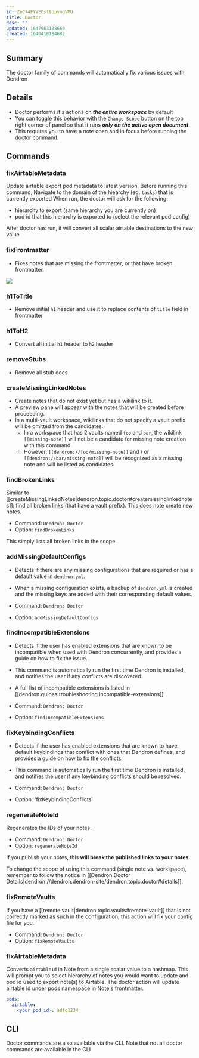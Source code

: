 ```yaml
---
id: ZeC74FYVECsf9bpyngVMU
title: Doctor
desc: ""
updated: 1647963138660
created: 1640418184682
---
```


## Summary

The doctor family of commands will automatically fix various issues with Dendron

## Details

- Doctor performs it's actions on **_the entire workspace_** by default
- You can toggle this behavior with the `Change Scope` button on the top right corner of panel so that it runs **_only on the active open document_**.
- This requires you to have a note open and in focus before running the doctor command.

## Commands

### fixAirtableMetadata

Update airtable export pod metadata to latest version. Before running this command, Navigate to the domain of the hiearchy (eg. `tasks`) that is currently exported
When run, the doctor will ask for the following:
- hierarchy to export (same hierarchy you are currently on)
- pod id that this hierarchy is exported to (select the relevant pod config)

After doctor has run, it will convert all scalar airtable destinations to the new value

### fixFrontmatter

- Fixes notes that are missing the frontmatter, or that have broken frontmatter.

<a href="https://www.loom.com/share/bd045f708f8e474193de8e3de0dc820f"> <img style="" src="https://cdn.loom.com/sessions/thumbnails/bd045f708f8e474193de8e3de0dc820f-with-play.gif"> </a>

### h1ToTitle

- Remove initial `h1` header and use it to replace contents of `title` field in frontmatter

### h1ToH2

- Convert all initial `h1` header to `h2` header

### removeStubs

- Remove all stub docs

### createMissingLinkedNotes

- Create notes that do not exist yet but has a wikilink to it.
- A preview pane will appear with the notes that will be created before proceeding.
- In a multi-vault workspace, wikilinks that do not specify a vault prefix will be omitted from the candidates.
  - In a workspace that has 2 vaults named `foo` and `bar`, the wikilink `[[missing-note]]` will not be a candidate for missing note creation with this command.
  - However, `[[dendron://foo/missing-note]]` and / or `[[dendron://bar/missing-note]]` will be recognized as a missing note and will be listed as candidates.

### findBrokenLinks

Similar to [[createMissingLinkedNotes|dendron.topic.doctor#createmissinglinkednotes]]: find all broken links (that have a vault prefix). This does note create new notes.

- Command: `Dendron: Doctor`
- Option: `findBrokenLinks`

This simply lists all broken links in the scope.

### addMissingDefaultConfigs

- Detects if there are any missing configurations that are required or has a default value in `dendron.yml`.
- When a missing configuration exists, a backup of `dendron.yml` is created and the missing keys are added with their corresponding default values.

- Command: `Dendron: Doctor`
- Option: `addMissingDefaultConfigs`

### findIncompatibleExtensions

- Detects if the user has enabled extensions that are known to be incompatible when used with Dendron concurrently, and provides a guide on how to fix the issue.
- This command is automatically run the first time Dendron is installed, and notifies the user if any conflicts are discovered.
- A full list of incompatible extensions is listed in [[dendron.guides.troubleshooting.incompatible-extensions]].

- Command: `Dendron: Doctor`
- Option: `findIncompatibleExtensions`

### fixKeybindingConflicts

- Detects if the user has enabled extensions that are known to have default keybindings that conflict with ones that Dendron defines, and provides a guide on how to fix the conflicts.
- This command is automatically run the first time Dendron is installed, and notifies the user if any keybinding conflicts should be resolved.

- Command: `Dendron: Doctor`
- Option: 'fixKeybindingConflicts`

### regenerateNoteId

Regenerates the IDs of your notes.

- Command: `Dendron: Doctor`
- Option: `regenerateNoteId`

If you publish your notes, this **will break the published links to your notes.**

To change the scope of using this command (single note vs. workspace), remember to follow the notice in [[Dendron Doctor Details|dendron://dendron.dendron-site/dendron.topic.doctor#details]].

### fixRemoteVaults

If you have a [[remote vault|dendron.topic.vaults#remote-vault]] that is not correctly marked as such in the configuration, this action will fix your config file for you.

- Command: `Dendron: Doctor`
- Option: `fixRemoteVaults`

### fixAirtableMetadata

Converts `airtableId` in Note from a single scalar value to a hashmap. This will prompt you to select hierarchy of notes you would want to update and pod id used to export note(s) to Airtable. The doctor action will update airtable id under pods namespace in Note's frontmatter.
```yml
pods:
  airtable:
    <your_pod_id>: adfg1234
```

## CLI

Doctor commands are also available via the CLI. Note that not all doctor commands are available in the CLI
